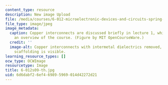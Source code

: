 ```yaml
---
content_type: resource
description: New image Upload
file: /media/courses/6-012-microelectronic-devices-and-circuits-spring-2009/6d6dabf26ef469895969014d42272d21_6-012s09-th.jpg
file_type: image/jpeg
image_metadata:
  caption: Copper interconnects are discussed briefly in lecture 1, which provides
    an overview of the course. (Figure by MIT OpenCourseWare.)
  credit: ''
  image-alt: Copper interconnects with intermetal dielectrics removed, so the metal
    scaffolding is visible.
learning_resource_types: []
ocw_type: OCWImage
resourcetype: Image
title: 6-012s09-th.jpg
uid: 6d6dabf2-6ef4-6989-5969-014d42272d21
---
```

